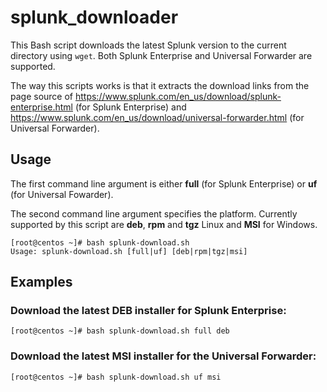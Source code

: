 
# splunk_downloader

This Bash script downloads the latest Splunk version to the current directory using `wget`. Both Splunk Enterprise and Universal Forwarder are supported.

The way this scripts works is that it extracts the download links from the page source of https://www.splunk.com/en_us/download/splunk-enterprise.html (for Splunk Enterprise) and https://www.splunk.com/en_us/download/universal-forwarder.html (for Universal Forwarder).

## Usage

The first command line argument is either **full** (for Splunk Enterprise) or **uf** (for Universal Fowarder).

The second command line argument specifies the platform. Currently supported by this script are **deb**, **rpm** and **tgz** Linux and **MSI** for Windows.

```
[root@centos ~]# bash splunk-download.sh 
Usage: splunk-download.sh [full|uf] [deb|rpm|tgz|msi]
```
## Examples

### Download the latest DEB installer for Splunk Enterprise:
```
[root@centos ~]# bash splunk-download.sh full deb
```
### Download the latest MSI installer for the Universal Forwarder:
```
[root@centos ~]# bash splunk-download.sh uf msi
```
